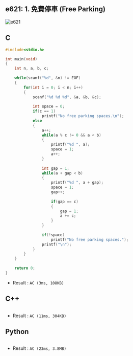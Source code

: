 ## e621: 1. 免費停車 (Free Parking)
![e621]()

## C
```C
#include<stdio.h>

int main(void)
{
	int n, a, b, c;
	
	while(scanf("%d", &n) != EOF)
	{
		for(int i = 0; i < n; i++)
		{
			scanf("%d %d %d", &a, &b, &c);
			
			int space = 0;
			if(c == 1)
				printf("No free parking spaces.\n");
			else
			{
				a++;
				while(a % c != 0 && a < b)
				{
					printf("%d ", a);
					space = 1;
					a++;
				}
				
				int gap = 1;
				while(a + gap < b)
				{
					printf("%d ", a + gap);
					space = 1;
					gap++;
					
					if(gap == c)
					{
						gap = 1;
						a += c;	
					}
				}
				
				if(!space)
					printf("No free parking spaces.");
				printf("\n");
			}
		}
	}
	
	return 0;
}
```
 * Result : `AC (3ms, 108KB)`

## C++
```C++

```
 * Result : `AC (11ms, 304KB)`

## Python
```python

```
 * Result : `AC (23ms, 3.8MB)`
